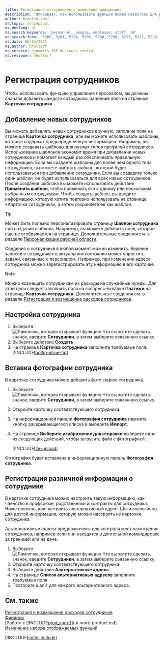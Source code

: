 ```yaml
---
title: Регистрация сотрудников и изменение информации
description: 'Описывает, как использовать функции Human Resources для регистрации нового персонала или редактирования информации о сотрудниках для существующего персонала.'
author: brentholtorf
ms.topic: conceptual
ms.devlang: al
ms.search.keywords: 'personnel, people, employee, staff, HR'
ms.search.form: '5200, 5201, 5204, 5206, 5208, 5209, 5211, 5221, 5228'
ms.date: 06/16/2021
ms.author: bholtorf
ms.service: dynamics-365-business-central
ms.reviewer: bholtorf
---
```

# Регистрация сотрудников

Чтобы использовать функцию управления персоналом, вы должны сначала добавить каждого сотрудника, заполнив поля на странице **Карточка сотрудника**.

## Добавление новых сотрудников

Вы можете добавлять новых сотрудников вручную, заполнив поля на странице **Карточка сотрудника**, или вы можете использовать шаблоны, которые содержат предопределенную информацию. Например, вы можете создавать шаблоны для разных типов профилей сотрудников. Использование шаблонов экономит время при добавлении новых сотрудников и помогает каждый раз обеспечивать правильную информацию. Если вы создаете шаблоны для более чем одного типа сотрудников, вы можете выбрать шаблон, который будет использоваться при добавлении сотрудника. Если вы создадите только один шаблон, он будет использоваться для всех новых сотрудников. После создания шаблона вы можете использовать действие **Применить шаблон**, чтобы применить его к одному или нескольким выбранным сотрудникам. Чтобы создать шаблон, вы вводите информацию, которую хотите повторно использовать на странице «Карточка сотрудника», а затем сохраняете ее как шаблон.

> [!TIP]
> Может быть полезно персонализировать страницу **Шаблон сотрудника** при создании шаблона. Например, вы можете добавить поле, которое еще не отображается на странице. Дополнительные сведения см. в разделе [Персонализация рабочей области](ui-personalization-user.md#start-personalizing-by-using-the-personalization-mode).

Сведения о сотруднике в любой момент можно изменить. Ведение записей о сотрудниках в актуальном состоянии может упростить задачи, связанные с персоналом. Например, при изменении адреса сотрудника можно зарегистрировать эту информацию в его карточке.

> [!NOTE]  
> Можно возмещать сотрудникам их расходы на служебные нужды. Для этой цели следует заполнить поля на экспресс-вкладке **Платежи** на странице **Карточка сотрудника**. Дополнительные сведения см. в разделе [Регистрация и возмещение расходов сотрудников](finance-how-record-reimburse-employee-expenses.md).

## Настройка сотрудника

1. Выберите ![Лампочка, которая открывает функцию Что вы хотите сделать.](media/ui-search/search_small.png "Что вы хотите сделать") значок, введите **Сотрудники**, а затем выберите связанную ссылку.
2. Выберите действие **Создать**.
3. На странице **Карточка сотрудника** заполните требуемые поля. [!INCLUDE[tooltip-inline-tip](includes/tooltip-inline-tip_md.md)]

## Вставка фотографии сотрудника

В карточку сотрудника можно добавить фотографию сотрудника.

1. Выберите ![Лампочка, которая открывает функцию Что вы хотите сделать.](media/ui-search/search_small.png "Что вы хотите сделать") значок, введите **Сотрудники**, а затем выберите связанную ссылку.
2. Откройте карточку соответствующего сотрудника.
3. На информационной панели **Фотография сотрудника** нажмите кнопку раскрывающегося списка и выберите **Импорт**.
4. На странице **Выберите изображение для отправки** выберите одно из следующих действий, чтобы загрузить файл с фотографией:

   [!INCLUDE[file-upload](includes/file-upload.md)]

Фотография будет вставлена в информационную панель **Фотография сотрудника**.

## Регистрация различной информации о сотруднике

В карточке сотрудника можно настроить такую информацию, как членство в профсоюзе, родственники и контракты для сотрудника. Ниже описано, как настроить альтернативный адрес. Шаги аналогичны для другой информации, которую можно настроить из карточки сотрудника.

Альтернативные адреса предназначены для контроля мест нахождения сотрудников, например если они находятся в длительной командировке за границей или на даче.

1. Выберите ![Лампочка, которая открывает функцию Что вы хотите сделать.](media/ui-search/search_small.png "Что вы хотите сделать") значок, введите **Сотрудники**, а затем выберите связанную ссылку.
2. Откройте карточку соответствующего сотрудника.
3. Выберите действие **Альтернативные адреса**.
4. На странице **Список альтернативных адресов** заполните требуемые поля.
5. Повторите шаг 4 для каждого альтернативного адреса.

## См. также

[Регистрация и возмещение расходов сотрудников](finance-how-record-reimburse-employee-expenses.md)  
[Финансы](finance.md)  
[Работа с [!INCLUDE[prod_short](includes/prod_short.md)]](ui-work-product.md)  
[Изменение набора отображаемых функций](ui-experiences.md)


[!INCLUDE[footer-include](includes/footer-banner.md)]